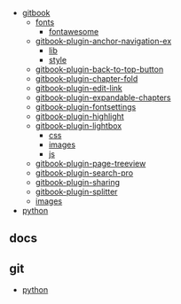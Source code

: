 - [gitbook]()
    - [fonts]()
        - [fontawesome]()
    - [gitbook-plugin-anchor-navigation-ex]()
        - [lib]()
        - [style]()
    - [gitbook-plugin-back-to-top-button]()
    - [gitbook-plugin-chapter-fold]()
    - [gitbook-plugin-edit-link]()
    - [gitbook-plugin-expandable-chapters]()
    - [gitbook-plugin-fontsettings]()
    - [gitbook-plugin-highlight]()
    - [gitbook-plugin-lightbox]()
        - [css]()
        - [images]()
        - [js]()
    - [gitbook-plugin-page-treeview]()
    - [gitbook-plugin-search-pro]()
    - [gitbook-plugin-sharing]()
    - [gitbook-plugin-splitter]()
    - [images]()
- [python](_book/python/README.md)

## docs


## git

- [python](python/README.md)


